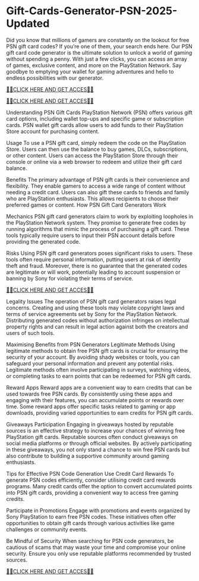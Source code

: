 # Gift-Cards-Generator-PSN-2025-Updated
Did you know that millions of gamers are constantly on the lookout for free PSN gift card codes? If you’re one of them, your search ends here. Our PSN gift card code generator is the ultimate solution to unlock a world of gaming without spending a penny. With just a few clicks, you can access an array of games, exclusive content, and more on the PlayStation Network. Say goodbye to emptying your wallet for gaming adventures and hello to endless possibilities with our generator.

[🎁🎁CLICK HERE AND GET ACCES🎁🎁](https://getnow.brickcitysupperclub.com/pfreenow.html)

[🎁🎁CLICK HERE AND GET ACCES🎁🎁](https://getnow.brickcitysupperclub.com/pfreenow.html)

Understanding PSN Gift Cards
PlayStation Network (PSN) offers various gift card options, including wallet top-ups and specific game or subscription cards.
PSN wallet gift cards allow users to add funds to their PlayStation Store account for purchasing content.

Usage
To use a PSN gift card, simply redeem the code on the PlayStation Store. Users can then use the balance to buy games, DLCs, subscriptions, or other content.
Users can access the PlayStation Store through their console or online via a web browser to redeem and utilize their gift card balance.

Benefits
The primary advantage of PSN gift cards is their convenience and flexibility. They enable gamers to access a wide range of content without needing a credit card.
Users can also gift these cards to friends and family who are PlayStation enthusiasts. This allows recipients to choose their preferred games or content.
How PSN Gift Card Generators Work

Mechanics
PSN gift card generators claim to work by exploiting loopholes in the PlayStation Network system. They promise to generate free codes by running algorithms that mimic the process of purchasing a gift card. These tools typically require users to input their PSN account details before providing the generated code.

Risks
Using PSN gift card generators poses significant risks to users. These tools often require personal information, putting users at risk of identity theft and fraud. Moreover, there is no guarantee that the generated codes are legitimate or will work, potentially leading to account suspension or banning by Sony for violating their terms of service.

[🎁🎁CLICK HERE AND GET ACCES🎁🎁](https://getnow.brickcitysupperclub.com/pfreenow.html)

Legality Issues
The operation of PSN gift card generators raises legal concerns. Creating and using these tools may violate copyright laws and terms of service agreements set by Sony for the PlayStation Network. Distributing generated codes without authorization infringes on intellectual property rights and can result in legal action against both the creators and users of such tools.

Maximising Benefits from PSN Generators
Legitimate Methods
Using legitimate methods to obtain free PSN gift cards is crucial for ensuring the security of your account. By avoiding shady websites or tools, you can safeguard your personal information and prevent any potential risks. Legitimate methods often involve participating in surveys, watching videos, or completing tasks to earn points that can be redeemed for PSN gift cards.

Reward Apps
Reward apps are a convenient way to earn credits that can be used towards free PSN cards. By consistently using these apps and engaging with their features, you can accumulate points or rewards over time. Some reward apps offer specific tasks related to gaming or app downloads, providing varied opportunities to earn credits for PSN gift cards.

Giveaways Participation
Engaging in giveaways hosted by reputable sources is an effective strategy to increase your chances of winning free PlayStation gift cards. Reputable sources often conduct giveaways on social media platforms or through official websites. By actively participating in these giveaways, you not only stand a chance to win free PSN cards but also contribute to building a supportive community around gaming enthusiasts.

Tips for Effective PSN Code Generation
Use Credit Card Rewards
To generate PSN codes efficiently, consider utilising credit card rewards programs. Many credit cards offer the option to convert accumulated points into PSN gift cards, providing a convenient way to access free gaming credits.

Participate in Promotions
Engage with promotions and events organized by Sony PlayStation to earn free PSN codes. These initiatives often offer opportunities to obtain gift cards through various activities like game challenges or community events.

Be Mindful of Security
When searching for PSN code generators, be cautious of scams that may waste your time and compromise your online security. Ensure you only use reputable platforms recommended by trusted sources.

[🎁🎁CLICK HERE AND GET ACCES🎁🎁](https://getnow.brickcitysupperclub.com/pfreenow.html)
